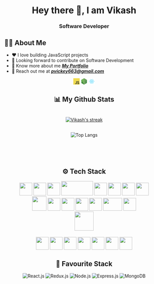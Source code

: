 <!-- ### Hi there 👋
 -->
   
<h1 align="center">Hey there 👋, I am Vikash </h1>
<!-- <h1 align="center">

![Typing SVG](https://readme-typing-svg.herokuapp.com?color=0E9E3D&lines=Hey+I'am+vikash)

</h1> -->
<h3 align="center"> Software Developer </h3>

<!-- <div align="center" ><img src = "https://raw.githubusercontent.com/mohammad2407/mohammad2407/main/gif-1.gif" /></div> -->

<!-- Here are some ideas to get you started: -->
        
<!-- <p align="left"><img  src = "https://raw.githubusercontent.com/Renukote/Renukote/051cadb27789caa9a268427a07ad8d9e3b6c7cec/web-developer-img.svg"/></p> -->

<!-- ## ❤ Views and Followers -->
<!-- <p align="left"> <img src="https://komarev.com/ghpvc/?username=mahindra-jayavaram&label=Profile%20views&color=0e75b6&style=flat" alt="mahindra-jayavaram" /> </p> -->

<!-- <p align="left"> <a href="https://twitter.com/mahindra_1999" target="blank"><img src="https://img.shields.io/twitter/follow/mahindra_1999?logo=twitter&style=for-the-badge" alt="mahindra_1999" /></a> </p> -->


## 🙋‍♂️ About Me

<!-- - 🌱 I’m a Full Stack Developer -->
- ❤️ I love building JavaScript projects
- 👯 Looking forward to contribute on Software Development
- 🤔 Know more about me [_**My Portfolio**_](https://portfolio-vikash.vercel.app/)
- 💌 Reach out me at [_**pvickey663@gmail.com**_](mailto:pvickey663@gmail.com)
<!-- - ⚙️ Technical Skills : Javascript, MongoDB, Node JS, React, Redux, React Native, Firebase, Docker, Heroku, SASS -->
<!-- - 👨🏻‍🎓 Check out My Resume at[ _**Mahindra-Jyavaram-Resume**_](https://drive.google.com/file/d/1-s4Ift310i1tbbSR2mD0EzYBvDj9RmxO/view?usp=sharing) -->
<!-- - 👤 Check out My Portfolio at [**Mahindra-Jayavaram-Portfolio**](https://mahindra-portfolio-main-mahindra.vercel.app/) -->


<div align="center">
<code><img height="20" alt="javascript" src="https://raw.githubusercontent.com/github/explore/80688e429a7d4ef2fca1e82350fe8e3517d3494d/topics/javascript/javascript.png"></code>
<code><img height="20" alt="nodejs" src="https://raw.githubusercontent.com/github/explore/80688e429a7d4ef2fca1e82350fe8e3517d3494d/topics/nodejs/nodejs.png"></code>
<code><img height="20" alt="react" src="https://raw.githubusercontent.com/github/explore/80688e429a7d4ef2fca1e82350fe8e3517d3494d/topics/react/react.png"></code>
 </div>
 
 
<!-- <code><img height="20" alt="graphql" src="https://raw.githubusercontent.com/github/explore/5c058a388828bb5fde0bcafd4bc867b5bb3f26f3/topics/graphql/graphql.png"></code> -->
<!-- <code><img height="20" alt="typescript" src="https://raw.githubusercontent.com/github/explore/80688e429a7d4ef2fca1e82350fe8e3517d3494d/topics/typescript/typescript.png"></code> -->


<div align="center">
 
## 📊 My Github Stats


<br>

<a href="https://github.com/FreakillGod/github-readme-streak-stats">
        <img title="🔥 Get streak stats for your profile at git.io/streak-stats" alt="Vikash's streak" src="https://github-readme-streak-stats.herokuapp.com/?user=FreakillGod&theme=react&hide_border=true&bg_color=0D1117"/>
    </a>

<br />
<br />

![Top Langs](https://github-readme-stats.vercel.app/api/top-langs/?username=FreakillGod&layout=compact)


<br />
<br />
 
<!-- <img align="center" width=60% src = "https://github-readme-stats.vercel.app/api?username=vikashDevZ&&show_icons=true&title_color=fffff&icon_color=bb2acf&text_color=daf7dc&bg_color=101011"/>
</div> -->


<!-- [![Vikash's GitHub stats](https://github-readme-stats.vercel.app/api?username=FreakillGod)](https://github.com/FreakillGod/github-readme-stats) -->



<!-- <p>&nbsp;<img align="center" src="https://github-readme-stats.vercel.app/api?username=mahindra-jayavaram&show_icons=true&locale=en" alt="mahindra-jayavaram" /></p> -->
<br/>

<div align="center">
 
 ## ⚙️ Tech Stack

<img src="https://i.imgur.com/Riq5bIb.png" height="40" width="40">
<img src="https://i.imgur.com/Uivesm4.png" height="40" width="40">
<img src="https://i.imgur.com/uTwsATT.png" height="40" width="40">
<img src="https://i.imgur.com/lPav31e.png" height="45" width="100">
<img src="https://i.imgur.com/0zjDnXw.png" height="40" width="40">
<img src="https://i.imgur.com/JcUsLfc.png" height="40" width="40">
<img src="https://i.imgur.com/pWp0iDn.png" height="40" width="40"> 
<img src="https://i.imgur.com/wa305S7.png" height="40" width="40">
<br />
<img src="https://i.imgur.com/054LTZq.png" height="45" width="45">
<!-- <img src="https://i.imgur.com/mQGR6nx.png" height="40" width="40"> -->
<img src="https://i.imgur.com/x6EieWc.png" height="40" width="40">
 
<img src="https://i.imgur.com/ehWaPTK.png" height="40" width="40">
<img src="https://i.imgur.com/VjulBsn.png" height="40" width="40">
<img src="https://i.imgur.com/H3C168v.png" height="40" width="40">
<!-- <img src="https://i.imgur.com/bbawh2F.png" height="40" width="40"> -->
<img src="https://i.imgur.com/K5LeVnW.png" height="40" width="60">
<img src="https://i.imgur.com/4ryo0Qh.png" height="40" width="40">
 

 <br/>
<img src="https://user-images.githubusercontent.com/2771251/132473388-9f0ff8d9-7bbb-47e5-b45f-9634d86a0dff.png" height="60" width="60">
 
 
 
</div>


<br />
 
 
 

<img src="https://raw.githubusercontent.com/FreakillGod/devicon/1119b9f84c0290e0f0b38982099a2bd027a48bf1/icons/jenkins/jenkins-original.svg" height="40" width="40">

<img src="https://raw.githubusercontent.com/FreakillGod/devicon/1119b9f84c0290e0f0b38982099a2bd027a48bf1/icons/linux/linux-original.svg" height="40" width="40">
 
<img src="https://raw.githubusercontent.com/FreakillGod/devicon/1119b9f84c0290e0f0b38982099a2bd027a48bf1/icons/redis/redis-original.svg" height="40" width="40">
 
<img src="https://raw.githubusercontent.com/FreakillGod/devicon/1119b9f84c0290e0f0b38982099a2bd027a48bf1/icons/postgresql/postgresql-original.svg" height="40" width="40">
 
 
 
<!-- <img src="https://raw.githubusercontent.com/FreakillGod/devicon/1119b9f84c0290e0f0b38982099a2bd027a48bf1/icons/ssh/ssh-original.svg" height="40" width="40"> -->
 
<!-- <img src="https://raw.githubusercontent.com/FreakillGod/devicon/1119b9f84c0290e0f0b38982099a2bd027a48bf1/icons/unix/unix-original.svg" height="40" width="40"> -->

<img src="https://raw.githubusercontent.com/FreakillGod/devicon/1119b9f84c0290e0f0b38982099a2bd027a48bf1/icons/jest/jest-plain.svg" height="40" width="40">
 
<img src="https://raw.githubusercontent.com/FreakillGod/devicon/1119b9f84c0290e0f0b38982099a2bd027a48bf1/icons/git/git-original.svg" height="40" width="40">
 
<img src="https://raw.githubusercontent.com/FreakillGod/devicon/1119b9f84c0290e0f0b38982099a2bd027a48bf1/icons/amazonwebservices/amazonwebservices-original.svg" height="40" width="40">
 
<div align="center">

## 🎀 Favourite Stack

<img alt="React.js" src="https://img.shields.io/badge/React-20232A?style=for-the-badge&logo=react&logoColor=61DAFB" />
<img alt="Redux.js" src="https://img.shields.io/badge/Redux-593D88?style=for-the-badge&logo=redux&logoColor=white" />
<img alt="Node.js" src="https://img.shields.io/badge/Node.js-43853D?style=for-the-badge&logo=node.js&logoColor=white" />
<img alt="Express.js" src="https://img.shields.io/badge/express.js-%23404d59.svg?style=for-the-badge&logo=express&logoColor=%2361DAFB"/>
<img alt="MongoDB" src="https://img.shields.io/badge/MongoDB-4EA94B?style=for-the-badge&logo=mongodb&logoColor=white" />

</div>

